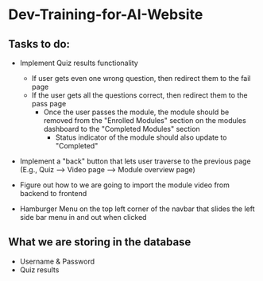 # Dev-Training-for-AI-Website

## Tasks to do:
- Implement Quiz results functionality
    - If user gets even one wrong question, then redirect them to the 
    fail page
    - If the user gets all the questions correct, then redirect them to the pass page
        - Once the user passes the module, the module should be removed from the "Enrolled Modules" section on the modules dashboard to the "Completed Modules" section
            - Status indicator of the module should also update to "Completed"

- Implement a "back" button that lets user traverse to the previous page (E.g., Quiz --> Video page --> Module overview page)

- Figure out how to we are going to import the module video from backend to frontend

- Hamburger Menu on the top left corner of the navbar that slides the left side bar menu in and out when clicked

## What we are storing in the database
- Username & Password
- Quiz results